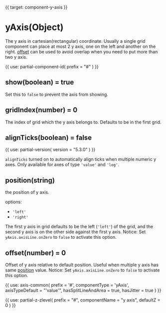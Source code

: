 
{{ target: component-y-axis }}

# yAxis(Object)

The y axis in cartesian(rectangular) coordinate. Usually a single grid component can place at most 2 y axis, one on the left and another on the right. [offset](~yAxis.offset) can be used to avoid overlap when you need to put more than two y axis.

{{ use: partial-component-id(
    prefix = "#"
) }}

## show(boolean) = true

<ExampleUIControlBoolean default="true" />

Set this to `false` to prevent the axis from showing.

## gridIndex(number) = 0

The index of grid which the y axis belongs to. Defaults to be in the first grid.

## alignTicks(boolean) = false

{{ use: partial-version(
    version = "5.3.0"
) }}

`alignTicks` turned on to automatically align ticks when multiple numeric y axes. Only available for axes of type `'value'` and `'log'`.

## position(string)

<ExampleUIControlEnum options="left,right" default="left" />

the position of y axis.

options:
+ `'left'`
+ `'right'`

The first y axis in grid defaults to be the left (`'left'`)  of the grid, and the second y axis is on the other side against the first y axis.
Notice: Set `yAxis.axisLine.onZero` to `false` to activate this option.

## offset(number) = 0

<ExampleUIControlNumber step="0.5" />

Offset of y axis relative to default position. Useful when multiple y axis has same [position](~yAxis.position) value.
Notice: Set `yAxis.axisLine.onZero` to `false` to activate this option.

{{ use: axis-common(
    prefix = '#',
    componentType = 'yAxis',
    axisTypeDefault = "'value'",
    hasSplitLineAndArea = true,
    hasJitter = true
) }}

{{ use: partial-z-zlevel(
    prefix = "#",
    componentName = "y axis",
    defaultZ = 0
) }}
